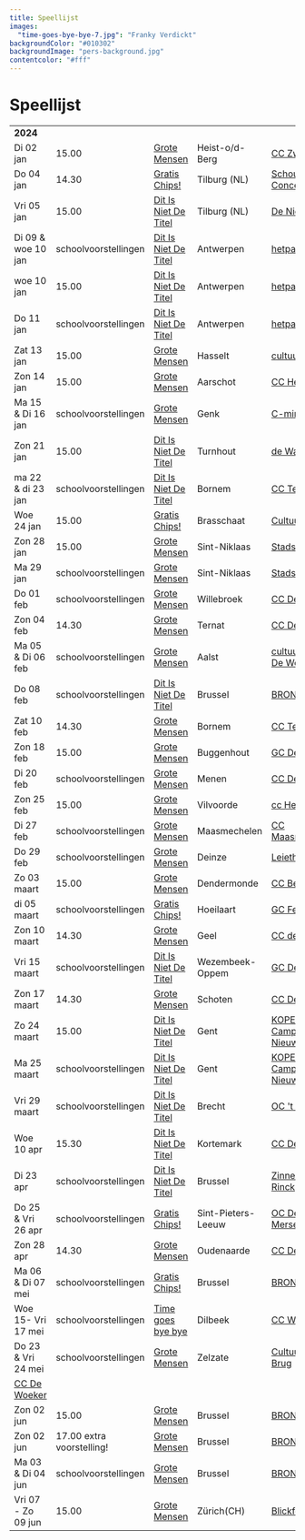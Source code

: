 ```yaml
---
title: Speellijst
images:
  "time-goes-bye-bye-7.jpg": "Franky Verdickt"
backgroundColor: "#010302"
backgroundImage: "pers-background.jpg"
contentcolor: "#fff"
---
```

# Speellijst

<div class="table-responsive">
<table class="playlist">  
<tr><td colspan="5"><strong>2024</strong></td></tr>
<tr><td>Di 02 jan</td><td>15.00 </td><td><a href="/nl/shows/grote-mensen">Grote Mensen</a></td><td>Heist-o/d-Berg</td><td><a href="https://www.zwaneberg.be/">CC Zwaneberg</a></td></tr>
<tr><td>Do 04 jan</td><td>14.30</td><td><a href="/nl/shows/gratis-chips">Gratis Chips!</a></td><td>Tilburg (NL)</td><td><a href="https://www.schouwburgconcertzaaltilburg.nl/">Schouwburg Concertzaal</a></td></tr>
<tr><td>Vri 05 jan</td><td>15.00</td><td><a href="/nl/shows/dit-is-niet-de-titel">Dit Is Niet De Titel</a></td><td>Tilburg (NL)</td><td><a href="https://www.denieuwevorst.nl/">De Nieuwe Vorst</a></td></tr>
<tr><td>Di 09 & woe 10 jan</td><td>schoolvoorstellingen</td><td><a href="/nl/shows/dit-is-niet-de-titel">Dit Is Niet De Titel</a></td><td>Antwerpen</td><td><a href="https://www.hetpaleis.be/">hetpaleis</a></td></tr>
<tr><td>woe 10 jan</td><td>15.00</td><td><a href="/nl/shows/dit-is-niet-de-titel">Dit Is Niet De Titel</a></td><td>Antwerpen</td><td><a href="https://www.hetpaleis.be/">hetpaleis</a></td></tr>
<tr><td>Do 11 jan</td><td>schoolvoorstellingen</td><td><a href="/nl/shows/dit-is-niet-de-titel">Dit Is Niet De Titel</a></td><td>Antwerpen</td><td><a href="https://www.hetpaleis.be/">hetpaleis</a></td></tr>
<tr><td>Zat 13 jan</td><td>15.00 </td><td><a href="/nl/shows/grote-mensen">Grote Mensen</a></td><td>Hasselt</td><td><a href="https://www.ccha.be/">cultuurcentrum</a></td></tr>
<tr><td>Zon 14 jan</td><td>15.00 </td><td><a href="/nl/shows/grote-mensen">Grote Mensen</a></td><td>Aarschot</td><td><a href="https://www.hetgasthuis.be/">CC Het Gasthuis</a></td></tr>
<tr><td>Ma 15 & Di 16 jan</td><td>schoolvoorstellingen </td><td><a href="/nl/shows/grote-mensen">Grote Mensen</a></td><td>Genk</td><td><a href="https://www.c-mine.be/">C-mine</a></td></tr>
<tr><td>Zon 21 jan</td><td>15.00</td><td><a href="/nl/shows/dit-is-niet-de-titel">Dit Is Niet De Titel</a></td><td>Turnhout</td><td><a href="https://www.warande.be/">de Warande</a></td></tr>
<tr><td>ma 22 & di 23 jan</td><td>schoolvoorstellingen</td><td><a href="/nl/shows/dit-is-niet-de-titel">Dit Is Niet De Titel</a></td><td>Bornem</td><td><a href="https://www.terdilft.be/">CC Ter Dilft</a></td></tr>
<tr><td>Woe 24 jan</td><td>15.00</td><td><a href="/nl/shows/gratis-chips">Gratis Chips!</a></td><td>Brasschaat</td><td><a href="https://www.cultuurcentrumbrasschaat.be/">Cultuurcentrum</a></td></tr>
<tr><td>Zon 28 jan</td><td>15.00 </td><td><a href="/nl/shows/grote-mensen">Grote Mensen</a></td><td>Sint-Niklaas</td><td><a href="https://www.ccsint-niklaas.be/podium/25798/compagnie-barbarie-bronks-grote-mensen/">Stadsschouwburg</a></td></tr>
<tr><td>Ma 29 jan</td><td>schoolvoorstellingen </td><td><a href="/nl/shows/grote-mensen">Grote Mensen</a></td><td>Sint-Niklaas</td><td><a href="https://www.ccsint-niklaas.be/podium/25798/compagnie-barbarie-bronks-grote-mensen">Stadsschouwburg</a></td></tr>
<tr><td>Do 01 feb</td><td>schoolvoorstellingen </td><td><a href="/nl/shows/grote-mensen">Grote Mensen</a></td><td>Willebroek</td><td><a href="https://www.ccdester.willebroek.be/">CC De Ster</a></td></tr>
<tr><td>Zon 04 feb</td><td>14.30</td><td><a href="/nl/shows/grote-mensen">Grote Mensen</a></td><td>Ternat</td><td><a href="https://www.ccdeploter.be/">CC De Ploter</a></td></tr>
<tr><td>Ma 05 & Di 06 feb</td><td>schoolvoorstellingen </td><td><a href="/nl/shows/grote-mensen">Grote Mensen</a></td><td>Aalst</td><td><a href="https://www.ccdewerf.be/">cultuurcentrum De Werf</a></td></tr>
<tr><td>Do 08 feb</td><td>schoolvoorstellingen</td><td><a href="/nl/shows/dit-is-niet-de-titel">Dit Is Niet De Titel</a></td><td>Brussel</td><td><a href="https://www.bronks.be/">BRONKS</a></td></tr>
<tr><td>Zat 10 feb</td><td>14.30</td><td><a href="/nl/shows/grote-mensen">Grote Mensen</a></td><td>Bornem</td><td><a href="https://www.terdilft.be/">CC Ter Dilft</a></td></tr>
<tr><td>Zon 18 feb</td><td>15.00</td><td><a href="/nl/shows/grote-mensen">Grote Mensen</a></td><td>Buggenhout</td><td><a href="https://www.gcdepit.be/">GC De Pit</a></td></tr>
<tr><td>Di 20 feb</td><td>schoolvoorstellingen</td><td><a href="/nl/shows/grote-mensen">Grote Mensen</a></td><td>Menen</td><td><a href="https://www.ccdesteiger.be/">CC De Steiger</a></td></tr>
<tr><td>Zon 25 feb</td><td>15.00</td><td><a href="/nl/shows/grote-mensen">Grote Mensen</a></td><td>Vilvoorde</td><td><a href="https://www.hetbolwerk.be/">cc Het Bolwerk</a></td></tr>
<tr><td>Di 27 feb</td><td>schoolvoorstellingen</td><td><a href="/nl/shows/grote-mensen">Grote Mensen</a></td><td>Maasmechelen</td><td><a href="https://www.ccmaasmechelen.be/">CC Maasmechelen</a></td></tr>
<tr><td>Do 29 feb</td><td>schoolvoorstellingen</td><td><a href="/nl/shows/grote-mensen">Grote Mensen</a></td><td>Deinze</td><td><a href="https://www.leietheater.be/">Leietheater</a></td></tr>
<tr><td>Zo 03 maart</td><td>15.00</td><td><a href="/nl/shows/grote-mensen">Grote Mensen</a></td><td>Dendermonde</td><td><a href="https://www.ccbelgica.be/">CC Belgica</a></td></tr>
<tr><td>di 05 maart</td><td>schoolvoorstellingen</td><td><a href="/nl/shows/gratis-chips">Gratis Chips!</a></td><td>Hoeilaart</td><td><a href="https://www.hoeilaart.be/">GC Felix Solie</a></td></tr>
<tr><td>Zon 10 maart</td><td>14.30</td><td><a href="/nl/shows/grote-mensen">Grote Mensen</a></td><td>Geel</td><td><a href="https://www.dewerft.be/">CC de Werft</a></td></tr>
<tr><td>Vri 15 maart</td><td>schoolvoorstellingen</td><td><a href="/nl/shows/dit-is-niet-de-titel">Dit Is Niet De Titel</a></td><td>Wezembeek-Oppem</td><td><a href="https://www.dekam.be/">GC De Kam</a></td></tr>
<tr><td>Zon 17 maart</td><td>14.30</td><td><a href="/nl/shows/grote-mensen">Grote Mensen</a></td><td>Schoten</td><td><a href="https://www.ccschoten.be/">CC De Kaekelaar</a></td></tr>
<tr><td>Zo 24 maart</td><td>15.00</td><td><a href="/nl/shows/dit-is-niet-de-titel">Dit Is Niet De Titel</a></td><td>Gent</td><td><a href="https://www.kopergietery.be/">KOPERGIETERY Campo Nieuwpoort</a></td></tr>
<tr><td>Ma 25 maart</td><td>schoolvoorstellingen</td><td><a href="/nl/shows/dit-is-niet-de-titel">Dit Is Niet De Titel</a></td><td>Gent</td><td><a href="https://www.kopergietery.be/">KOPERGIETERY Campo Nieuwpoort</a></td></tr>
<tr><td>Vri 29 maart</td><td>schoolvoorstellingen</td><td><a href="/nl/shows/dit-is-niet-de-titel">Dit Is Niet De Titel</a></td><td>Brecht</td><td><a href="https://www.gcbrecht.be/">OC 't Centrum</a></td></tr>
<tr><td>Woe 10 apr</td><td>15.30</td><td><a href="/nl/shows/dit-is-niet-de-titel">Dit Is Niet De Titel</a></td><td>Kortemark</td><td><a href="https://www.kortemark.be/">CC De Beuk</a></td></tr>
<tr><td>Di 23 apr</td><td>schoolvoorstellingen</td><td><a href="/nl/shows/dit-is-niet-de-titel">Dit Is Niet De Titel</a></td><td>Brussel</td><td><a href="https://www.derinck.be/">Zinnema GC De Rinck</a></td></tr>
<tr><td>Do 25 & Vri 26 apr</td><td>schoolvoorstellingen</td><td><a href="/nl/shows/gratis-chips">Gratis Chips!</a></td><td>Sint-Pieters-Leeuw</td><td><a href="https://www.brulspl.be/">OC De Merselborre</a></td></tr>
<tr><td>Zon 28 apr</td><td>14.30</td><td><a href="/nl/shows/grote-mensen">Grote Mensen</a></td><td>Oudenaarde</td><td><a href="https://www.dewoeker.be/">CC De Woeker</a></td></tr>
<tr><td>Ma 06 & Di 07 mei</td><td>schoolvoorstellingen</td><td><a href="/nl/shows/gratis-chips">Gratis Chips!</a></td><td>Brussel</td><td><a href="https://www.bronks.be/">BRONKS</a></td></tr>
<tr><td>Woe 15- Vri 17 mei</td><td>schoolvoorstellingen</td><td><a href="/nl/shows/time-goes-bye-bye">Time goes bye bye</a></td><td>Dilbeek</td><td><a href="https://www.westrand.be/">CC Westrand</a></td></tr>
<tr><td>Do 23 & Vri 24 mei</td><td>schoolvoorstellingen</td><td><a href="/nl/shows/grote-mensen">Grote Mensen</a></td><td>Zelzate</td><td><a href="https://www.zelzate.bibliotheek.be/">Cultuurhuis De Brug</a></td></tr>
<td><a href="https://www.dewoeker.be/">CC De Woeker</a></td></tr>
<tr><td>Zon 02 jun</td><td>15.00</td><td><a href="/nl/shows/grote-mensen">Grote Mensen</a></td><td>Brussel</td><td><a href="https://www.bronks.be/">BRONKS</a></td></tr>
<tr><td>Zon 02 jun</td><td>17.00 extra voorstelling!</td><td><a href="/nl/shows/grote-mensen">Grote Mensen</a></td><td>Brussel</td><td><a href="https://www.bronks.be/">BRONKS</a></td></tr>
<tr><td>Ma 03 & Di 04 jun</td><td>schoolvoorstellingen</td><td><a href="/nl/shows/grote-mensen">Grote Mensen</a></td><td>Brussel</td><td><a href="https://www.bronks.be/">BRONKS</a></td></tr>
<tr><td>Vri 07 - Zo 09 jun</td><td>15.00</td><td><a href="/nl/shows/grote-mensen">Grote Mensen</a></td><td>Zürich(CH)</td><td><a href="https://blickfelder.ch/en/programme/grote-mensen/">Blickfelder</a></td></tr>






</table>
</div>
